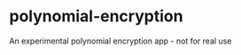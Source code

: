 polynomial-encryption
=====================

An experimental polynomial encryption app - not for real use
